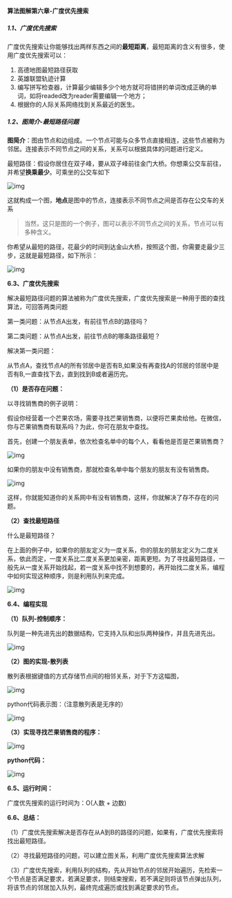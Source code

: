 **算法图解第六章-广度优先搜索**

##### 1.1、广度优先搜索 

广度优先搜索让你能够找出两样东西之间的**最短距离**，最短距离的含义有很多，使用广度优先搜索可以：

1.    高德地图最短路径获取
2.    英雄联盟轨迹计算
3.    编写拼写检查器，计算最少编辑多少个地方就可将错拼的单词改成正确的单词，如将readed改为reader需要编辑一个地方；
4. 根据你的人际关系网络找到关系最近的医生。



##### 1.2、图简介-最短路径问题 

**图简介**：图由节点和边组成。一个节点可能与众多节点直接相连，这些节点被称为邻居。连接表示不同节点之间的关系，关系可以根据具体的问题进行定义。

最短路径：假设你居住在双子峰，要从双子峰前往金门大桥。你想乘公交车前往，并希望**换乘最少**。可乘坐的公交车如下

![img](https://ss1.baidu.com/6ONXsjip0QIZ8tyhnq/it/u=3388605196,689420357&fm=173&app=49&f=JPEG?w=640&h=262&s=7AAC3C62859049C20CD534CB0000A0B1)

这就构成一个图，**地点**是图中的节点，连接表示不同节点之间是否存在公交车的关系

> 当然，这只是图的一个例子，图可以表示不同节点之间的关系，节点可以有多种含义。

你希望从最短的路径，花最少的时间到达金山大桥，按照这个图，你需要走最少三步，这就是最短路径，如下所示：

![img](https://ss1.baidu.com/6ONXsjip0QIZ8tyhnq/it/u=2997508255,1803148940&fm=173&app=49&f=JPEG?w=640&h=262&s=7AAC3C628788594116FDD1CE0000A0B1)

**6.3、广度优先搜索**

解决最短路径问题的算法被称为广度优先搜索，广度优先搜索是一种用于图的查找算法，可回答两类问题

第一类问题：从节点A出发，有前往节点B的路径吗？

第二类问题：从节点A出发，前往节点B的哪条路径最短？

解决第一类问题：

从节点A，查找节点A的所有邻居中是否有B,如果没有再查找A的邻居的邻居中是否有B,一直查找下去，直到找到B或者遍历完。

**（1）是否存在问题：**

以寻找销售商的例子说明：

假设你经营着一个芒果农场，需要寻找芒果销售商，以便将芒果卖给他。在微信，你与芒果销售商有联系吗？为此，你可在朋友中查找。

首先，创建一个朋友表单，依次检查名单中的每个人，看看他是否是芒果销售商？

![img](https://ss0.baidu.com/6ONWsjip0QIZ8tyhnq/it/u=1774771830,2937918546&fm=173&app=49&f=JPEG?w=498&h=502&s=3AAA742359EFE0CE5A5500DA0000C0B1)

如果你的朋友中没有销售商，那就检查名单中每个朋友的朋友有没有销售商。

![img](https://ss2.baidu.com/6ONYsjip0QIZ8tyhnq/it/u=3269043245,3427498168&fm=173&app=49&f=JPEG?w=640&h=188&s=1AAA7423C77448231EFC91CE0000E0B1)

这样，你就能知道你的关系网中有没有销售商，这样，你就解决了存不存在的问题。

**（2）查找最短路径**

什么是最短路径？

在上面的例子中，如果你的朋友定义为一度关系，你的朋友的朋友定义为二度关系，依此而定，一度关系比二度关系更加亲密，距离更短。为了寻找最短路径，一般先从一度关系开始找起，若一度关系中找不到想要的，再开始找二度关系，编程中如何实现这种顺序，则是利用队列来完成。

![img](https://ss0.baidu.com/6ONWsjip0QIZ8tyhnq/it/u=2601404646,3495327712&fm=173&app=49&f=JPEG?w=465&h=369&s=5AAA34621BABC4CE5CF460DA0000C0B1)

**6.4、编程实现**

**（1）队列-控制顺序：**

队列是一种先进先出的数据结构，它支持入队和出队两种操作，并且先进先出。

![img](https://ss0.baidu.com/6ONWsjip0QIZ8tyhnq/it/u=3122813475,79404497&fm=173&app=49&f=JPEG?w=446&h=199&s=1AAA7C23439469C05CFD51DE0000A0B1)

**（2）图的实现-散列表**

散列表根据键值的方式存储节点间的相邻关系，对于下方这幅图，

![img](https://ss1.baidu.com/6ONXsjip0QIZ8tyhnq/it/u=2677352677,1647118348&fm=173&app=49&f=JPEG?w=499&h=377&s=1AAA7C2241EAD0EE1CFCA0DA0000E0B1)

python代码表示图：（注意散列表是无序的）

![img](https://ss2.baidu.com/6ONYsjip0QIZ8tyhnq/it/u=3973196567,4007022154&fm=173&app=49&f=JPEG?w=463&h=215&s=8C50E41209C04C430C75E4DA0000C0B2)

**（3）实现寻找芒果销售商的程序：**

![img](https://ss0.baidu.com/6ONWsjip0QIZ8tyhnq/it/u=1817363844,419376354&fm=173&app=49&f=JPEG?w=640&h=771&s=7AAC3C62197FE4CC4E5D55CF0000C0B1)

**python代码：**

![img](https://ss1.baidu.com/6ONXsjip0QIZ8tyhnq/it/u=2905031440,1430758817&fm=173&app=49&f=JPEG?w=640&h=306&s=800875321B0244490EDDC5DA0000C0B1)

**6.5、运行时间：**

广度优先搜索的运行时间为：O(人数 + 边数)

**6.6、总结：**

（1）广度优先搜索解决是否存在从A到B的路径的问题，如果有，广度优先搜索将找出最短路径。

（2）寻找最短路径的问题，可以建立图关系，利用广度优先搜索算法求解

（3）广度优先搜索，利用队列的结构，先从开始节点的邻居开始遍历，先检索一个节点是否满足要求，若满足要求，则结束搜索，若不满足则将该节点弹出队列，将该节点的邻居加入队列，最终完成遍历或找到满足要求的节点。
